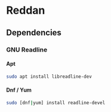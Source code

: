 # Reddan

## Dependencies

### GNU Readline

#### Apt

```bash
sudo apt install libreadline-dev
```

#### Dnf / Yum

```bash
sudo [dnf|yum] install readline-devel
```
